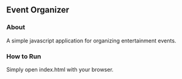 ## Event Organizer

### About
A simple javascript application for organizing entertainment events. 

### How to Run
Simply open index.html with your browser.